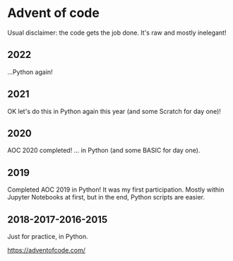 # Advent of code

Usual disclaimer: the code gets the job done. It's raw and mostly inelegant!

## 2022
...Python again!

## 2021
OK let's do this in Python again this year (and some Scratch for day one)!

## 2020
AOC 2020 completed! ... in Python (and some BASIC for day one).

## 2019
Completed AOC 2019 in Python! It was my first participation.
Mostly within Jupyter Notebooks at first, but in the end, Python scripts are easier.

## 2018-2017-2016-2015
Just for practice, in Python.

https://adventofcode.com/
